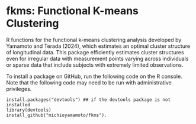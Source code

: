 # fkms: Functional K-means Clustering
R functions for the functional k-means clustering analysis developed by Yamamoto and Terada (2024), which estimates an optimal cluster structure of longitudinal data. This package efficiently estimates cluster structures even for irregular data with measurement points varying across individuals or sparse data that include subjects with extremely limited observations.

To install a package on GitHub, run the following code on the R console. Note that the following code may need to be run with administrative privileges.

```
install.packages("devtools") ## if the devtools package is not installed
library(devtools)
install_github("michioyamamoto/fkms").
```
